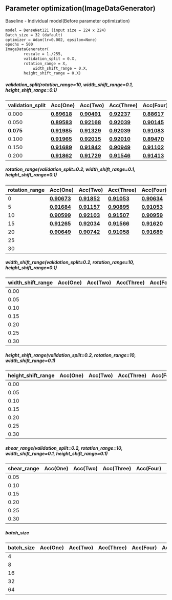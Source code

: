 ## Parameter optimization(ImageDataGenerator)

Baseline - Individual model(Before parameter optimization)

```markdown
model = DenseNet121 (input size = 224 x 224)
Batch_size = 32 (dafault)
optimizer = Adam(lr=0.002, epsilon=None)
epochs = 500
ImageDataGenerator(
		rescale = 1./255, 
		validation_split = 0.X,
  		rotation_range = X,
    		width_shift_range = 0.X,
		height_shift_range = 0.X)
```

##### validation_split(rotation_range=10, width_shift_range=0.1, height_shift_range=0.1)

| validation_split | Acc(One)                                                     | Acc(Two)                                                     | Acc(Three)                                                   | Acc(Four)                                                    | Acc(Five)                                                    | Average      |
| ---------------- | ------------------------------------------------------------ | ------------------------------------------------------------ | ------------------------------------------------------------ | ------------------------------------------------------------ | ------------------------------------------------------------ | ------------ |
| 0.000            | [**0.89618**](https://github.com/d9249/DACON/blob/main/%EC%BB%B4%ED%93%A8%ED%84%B0%20%EB%B9%84%EC%A0%84%20%ED%95%99%EC%8A%B5%20%EA%B2%BD%EC%A7%84%20%EB%8C%80%ED%9A%8C/Parameter%20optimization(ImageDataGenerator)/Validation_split/Validation_split_0.000_1_DenseNet121(public-0.92647%2C%20private-0.89618).ipynb) | [**0.90491**](https://github.com/d9249/DACON/blob/main/%EC%BB%B4%ED%93%A8%ED%84%B0%20%EB%B9%84%EC%A0%84%20%ED%95%99%EC%8A%B5%20%EA%B2%BD%EC%A7%84%20%EB%8C%80%ED%9A%8C/Parameter%20optimization(ImageDataGenerator)/Validation_split/Validation_split_0.000_2_DenseNet121(public-0.92647%2C%20private-0.90491).ipynb) | [**0.92237**](https://github.com/d9249/DACON/blob/main/%EC%BB%B4%ED%93%A8%ED%84%B0%20%EB%B9%84%EC%A0%84%20%ED%95%99%EC%8A%B5%20%EA%B2%BD%EC%A7%84%20%EB%8C%80%ED%9A%8C/Parameter%20optimization(ImageDataGenerator)/Validation_split/Validation_split_0.000_3_DenseNet121(public-0.94117%2C%20private-0.92237).ipynb) | [**0.88617**](https://github.com/d9249/DACON/blob/main/%EC%BB%B4%ED%93%A8%ED%84%B0%20%EB%B9%84%EC%A0%84%20%ED%95%99%EC%8A%B5%20%EA%B2%BD%EC%A7%84%20%EB%8C%80%ED%9A%8C/Parameter%20optimization(ImageDataGenerator)/Validation_split/Validation_split_0.000_4_DenseNet121(public-0.91176%2C%20private-0.88617).ipynb) | [**0.91448**](https://github.com/d9249/DACON/blob/main/%EC%BB%B4%ED%93%A8%ED%84%B0%20%EB%B9%84%EC%A0%84%20%ED%95%99%EC%8A%B5%20%EA%B2%BD%EC%A7%84%20%EB%8C%80%ED%9A%8C/Parameter%20optimization(ImageDataGenerator)/Validation_split/Validation_split_0.000_5_DenseNet121(public-0.94117%2C%20private-0.91448).ipynb) | **0.904822** |
| 0.050            | [**0.89583**](https://github.com/d9249/DACON/blob/main/%EC%BB%B4%ED%93%A8%ED%84%B0%20%EB%B9%84%EC%A0%84%20%ED%95%99%EC%8A%B5%20%EA%B2%BD%EC%A7%84%20%EB%8C%80%ED%9A%8C/Parameter%20optimization(ImageDataGenerator)/Validation_split/Validation_split_0.050_1_DenseNet121(public-0.91176%2C%20private-0.89583).ipynb) | [**0.92168**](https://github.com/d9249/DACON/blob/main/%EC%BB%B4%ED%93%A8%ED%84%B0%20%EB%B9%84%EC%A0%84%20%ED%95%99%EC%8A%B5%20%EA%B2%BD%EC%A7%84%20%EB%8C%80%ED%9A%8C/Parameter%20optimization(ImageDataGenerator)/Validation_split/Validation_split_0.050_2_DenseNet121(public-0.93627%2C%20private-0.92168).ipynb) | [**0.92039**](https://github.com/d9249/DACON/blob/main/%EC%BB%B4%ED%93%A8%ED%84%B0%20%EB%B9%84%EC%A0%84%20%ED%95%99%EC%8A%B5%20%EA%B2%BD%EC%A7%84%20%EB%8C%80%ED%9A%8C/Parameter%20optimization(ImageDataGenerator)/Validation_split/Validation_split_0.050_3_DenseNet121(public-0.93627%2C%20private-0.92039).ipynb) | [**0.90145**](https://github.com/d9249/DACON/blob/main/%EC%BB%B4%ED%93%A8%ED%84%B0%20%EB%B9%84%EC%A0%84%20%ED%95%99%EC%8A%B5%20%EA%B2%BD%EC%A7%84%20%EB%8C%80%ED%9A%8C/Parameter%20optimization(ImageDataGenerator)/Validation_split/Validation_split_0.050_4_DenseNet121(public-0.90686%2C%20private-0.90145).ipynb) | [**0.88434**](https://github.com/d9249/DACON/blob/main/%EC%BB%B4%ED%93%A8%ED%84%B0%20%EB%B9%84%EC%A0%84%20%ED%95%99%EC%8A%B5%20%EA%B2%BD%EC%A7%84%20%EB%8C%80%ED%9A%8C/Parameter%20optimization(ImageDataGenerator)/Validation_split/Validation_split_0.050_5_DenseNet121(public-0.91666%2C%20private-0.88434).ipynb) | **0.904738** |
| **0.075**        | [**0.91985**](https://github.com/d9249/DACON/blob/main/%EC%BB%B4%ED%93%A8%ED%84%B0%20%EB%B9%84%EC%A0%84%20%ED%95%99%EC%8A%B5%20%EA%B2%BD%EC%A7%84%20%EB%8C%80%ED%9A%8C/Parameter%20optimization(ImageDataGenerator)/Validation_split/Validation_split_0.075_1_DenseNet121(public-0.92647%2C%20private-0.91985).ipynb) | [**0.91329**](https://github.com/d9249/DACON/blob/main/%EC%BB%B4%ED%93%A8%ED%84%B0%20%EB%B9%84%EC%A0%84%20%ED%95%99%EC%8A%B5%20%EA%B2%BD%EC%A7%84%20%EB%8C%80%ED%9A%8C/Parameter%20optimization(ImageDataGenerator)/Validation_split/Validation_split_0.075_2_DenseNet121(public-0.92647%2C%20private-0.91329).ipynb) | [**0.92039**](https://github.com/d9249/DACON/blob/main/%EC%BB%B4%ED%93%A8%ED%84%B0%20%EB%B9%84%EC%A0%84%20%ED%95%99%EC%8A%B5%20%EA%B2%BD%EC%A7%84%20%EB%8C%80%ED%9A%8C/Parameter%20optimization(ImageDataGenerator)/Validation_split/Validation_split_0.075_3_DenseNet121(public-0.95098%2C%20private-0.92039).ipynb) | [**0.91083**](https://github.com/d9249/DACON/blob/main/%EC%BB%B4%ED%93%A8%ED%84%B0%20%EB%B9%84%EC%A0%84%20%ED%95%99%EC%8A%B5%20%EA%B2%BD%EC%A7%84%20%EB%8C%80%ED%9A%8C/Parameter%20optimization(ImageDataGenerator)/Validation_split/Validation_split_0.075_4_DenseNet121(public-0.91176%2C%20private-0.91083).ipynb) | [**0.92192**](https://github.com/d9249/DACON/blob/main/%EC%BB%B4%ED%93%A8%ED%84%B0%20%EB%B9%84%EC%A0%84%20%ED%95%99%EC%8A%B5%20%EA%B2%BD%EC%A7%84%20%EB%8C%80%ED%9A%8C/Parameter%20optimization(ImageDataGenerator)/Validation_split/Validation_split_0.075_5_DenseNet121(public-0.95098%2C%20private-0.92192).ipynb) | **0.917256** |
| 0.100            | [**0.91965**](https://github.com/d9249/DACON/blob/main/%EC%BB%B4%ED%93%A8%ED%84%B0%20%EB%B9%84%EC%A0%84%20%ED%95%99%EC%8A%B5%20%EA%B2%BD%EC%A7%84%20%EB%8C%80%ED%9A%8C/Parameter%20optimization(ImageDataGenerator)/Validation_split/Validation_split_0.100_1_DenseNet121(public-0.94117%2C%20private-0.91965).ipynb) | [**0.92015**](https://github.com/d9249/DACON/blob/main/%EC%BB%B4%ED%93%A8%ED%84%B0%20%EB%B9%84%EC%A0%84%20%ED%95%99%EC%8A%B5%20%EA%B2%BD%EC%A7%84%20%EB%8C%80%ED%9A%8C/Parameter%20optimization(ImageDataGenerator)/Validation_split/Validation_split_0.100_2_DenseNet121(public-0.91176%2C%20private-0.92015).ipynb) | [**0.92010**](https://github.com/d9249/DACON/blob/main/%EC%BB%B4%ED%93%A8%ED%84%B0%20%EB%B9%84%EC%A0%84%20%ED%95%99%EC%8A%B5%20%EA%B2%BD%EC%A7%84%20%EB%8C%80%ED%9A%8C/Parameter%20optimization(ImageDataGenerator)/Validation_split/Validation_split_0.100_3_DenseNet121(public-0.93137%2C%20private-0.92010).ipynb) | [**0.89470**](https://github.com/d9249/DACON/blob/main/%EC%BB%B4%ED%93%A8%ED%84%B0%20%EB%B9%84%EC%A0%84%20%ED%95%99%EC%8A%B5%20%EA%B2%BD%EC%A7%84%20%EB%8C%80%ED%9A%8C/Parameter%20optimization(ImageDataGenerator)/Validation_split/Validation_split_0.100_4_DenseNet121(public-0.94117%2C%20private-0.89470).ipynb) | [**0.91359**](https://github.com/d9249/DACON/blob/main/%EC%BB%B4%ED%93%A8%ED%84%B0%20%EB%B9%84%EC%A0%84%20%ED%95%99%EC%8A%B5%20%EA%B2%BD%EC%A7%84%20%EB%8C%80%ED%9A%8C/Parameter%20optimization(ImageDataGenerator)/Validation_split/Validation_split_0.100_5_DenseNet121(public-0.90686%2C%20private-0.91359).ipynb) | **0.913638** |
| 0.150            | [**0.91689**](https://github.com/d9249/DACON/blob/main/%EC%BB%B4%ED%93%A8%ED%84%B0%20%EB%B9%84%EC%A0%84%20%ED%95%99%EC%8A%B5%20%EA%B2%BD%EC%A7%84%20%EB%8C%80%ED%9A%8C/Parameter%20optimization(ImageDataGenerator)/Validation_split/Validation_split_0.150_1_DenseNet121(public-0.93627%2C%20private-0.91689).ipynb) | [**0.91842**](https://github.com/d9249/DACON/blob/main/%EC%BB%B4%ED%93%A8%ED%84%B0%20%EB%B9%84%EC%A0%84%20%ED%95%99%EC%8A%B5%20%EA%B2%BD%EC%A7%84%20%EB%8C%80%ED%9A%8C/Parameter%20optimization(ImageDataGenerator)/Validation_split/Validation_split_0.150_2_DenseNet121(public-0.92647%2C%20private-0.91842).ipynb) | [**0.90949**](https://github.com/d9249/DACON/blob/main/%EC%BB%B4%ED%93%A8%ED%84%B0%20%EB%B9%84%EC%A0%84%20%ED%95%99%EC%8A%B5%20%EA%B2%BD%EC%A7%84%20%EB%8C%80%ED%9A%8C/Parameter%20optimization(ImageDataGenerator)/Validation_split/Validation_split_0.150_3_DenseNet121(public-0.93137%2C%20private-0.90949).ipynb) | [**0.91102**](https://github.com/d9249/DACON/blob/main/%EC%BB%B4%ED%93%A8%ED%84%B0%20%EB%B9%84%EC%A0%84%20%ED%95%99%EC%8A%B5%20%EA%B2%BD%EC%A7%84%20%EB%8C%80%ED%9A%8C/Parameter%20optimization(ImageDataGenerator)/Validation_split/Validation_split_0.150_4_DenseNet121(public-0.91176%2C%20private-0.91102).ipynb) | [**0.92010**](https://github.com/d9249/DACON/blob/main/%EC%BB%B4%ED%93%A8%ED%84%B0%20%EB%B9%84%EC%A0%84%20%ED%95%99%EC%8A%B5%20%EA%B2%BD%EC%A7%84%20%EB%8C%80%ED%9A%8C/Parameter%20optimization(ImageDataGenerator)/Validation_split/Validation_split_0.150_5_DenseNet121(public-0.92647%2C%20private-0.92010).ipynb) | **0.915184** |
| 0.200            | [**0.91862**](https://github.com/d9249/DACON/blob/main/%EC%BB%B4%ED%93%A8%ED%84%B0%20%EB%B9%84%EC%A0%84%20%ED%95%99%EC%8A%B5%20%EA%B2%BD%EC%A7%84%20%EB%8C%80%ED%9A%8C/Parameter%20optimization(ImageDataGenerator)/Validation_split/Validation_split_0.200_1_DenseNet121(public-0.91666%2C%20private-0.91862).ipynb) | [**0.91729**](https://github.com/d9249/DACON/blob/main/%EC%BB%B4%ED%93%A8%ED%84%B0%20%EB%B9%84%EC%A0%84%20%ED%95%99%EC%8A%B5%20%EA%B2%BD%EC%A7%84%20%EB%8C%80%ED%9A%8C/Parameter%20optimization(ImageDataGenerator)/Validation_split/Validation_split_0.200_2_DenseNet121(public-0.92647%2C%20private-0.91729).ipynb) | [**0.91546**](https://github.com/d9249/DACON/blob/main/%EC%BB%B4%ED%93%A8%ED%84%B0%20%EB%B9%84%EC%A0%84%20%ED%95%99%EC%8A%B5%20%EA%B2%BD%EC%A7%84%20%EB%8C%80%ED%9A%8C/Parameter%20optimization(ImageDataGenerator)/Validation_split/Validation_split_0.200_3_DenseNet121(public-0.94117%2C%20private-0.91546).ipynb) | [**0.91413**](https://github.com/d9249/DACON/blob/main/%EC%BB%B4%ED%93%A8%ED%84%B0%20%EB%B9%84%EC%A0%84%20%ED%95%99%EC%8A%B5%20%EA%B2%BD%EC%A7%84%20%EB%8C%80%ED%9A%8C/Parameter%20optimization(ImageDataGenerator)/Validation_split/Validation_split_0.200_4_DenseNet121(public-0.91666%2C%20private-0.91413).ipynb) | [**0.91073**](https://github.com/d9249/DACON/blob/main/%EC%BB%B4%ED%93%A8%ED%84%B0%20%EB%B9%84%EC%A0%84%20%ED%95%99%EC%8A%B5%20%EA%B2%BD%EC%A7%84%20%EB%8C%80%ED%9A%8C/Parameter%20optimization(ImageDataGenerator)/Validation_split/Validation_split_0.200_5_DenseNet121(public-0.92156%2C%20private-0.91073).ipynb) | **0.915246** |

##### rotation_range(validation_split=0.2, width_shift_range=0.1, height_shift_range=0.1)

| rotation_range | Acc(One)                                                     | Acc(Two)                                                     | Acc(Three)                                                   | Acc(Four)                                                    | Acc(Five)                                                    | Average      |
| -------------- | ------------------------------------------------------------ | ------------------------------------------------------------ | ------------------------------------------------------------ | ------------------------------------------------------------ | ------------------------------------------------------------ | ------------ |
| 0              | [**0.90673**](https://github.com/d9249/DACON/blob/main/%EC%BB%B4%ED%93%A8%ED%84%B0%20%EB%B9%84%EC%A0%84%20%ED%95%99%EC%8A%B5%20%EA%B2%BD%EC%A7%84%20%EB%8C%80%ED%9A%8C/Parameter%20optimization(ImageDataGenerator)/Rotation_range/Rotation_range_00_1_DenseNet121(public-0.88725%2C%20private-0.90673).ipynb) | [**0.91852**](https://github.com/d9249/DACON/blob/main/%EC%BB%B4%ED%93%A8%ED%84%B0%20%EB%B9%84%EC%A0%84%20%ED%95%99%EC%8A%B5%20%EA%B2%BD%EC%A7%84%20%EB%8C%80%ED%9A%8C/Parameter%20optimization(ImageDataGenerator)/Rotation_range/Rotation_range_00_2_DenseNet121(public-0.95098%2C%20private-0.91852).ipynb) | [**0.91053**](https://github.com/d9249/DACON/blob/main/%EC%BB%B4%ED%93%A8%ED%84%B0%20%EB%B9%84%EC%A0%84%20%ED%95%99%EC%8A%B5%20%EA%B2%BD%EC%A7%84%20%EB%8C%80%ED%9A%8C/Parameter%20optimization(ImageDataGenerator)/Rotation_range/Rotation_range_00_3_DenseNet121(public-0.93627%2C%20private-0.91053).ipynb) | [**0.90634**](https://github.com/d9249/DACON/blob/main/%EC%BB%B4%ED%93%A8%ED%84%B0%20%EB%B9%84%EC%A0%84%20%ED%95%99%EC%8A%B5%20%EA%B2%BD%EC%A7%84%20%EB%8C%80%ED%9A%8C/Parameter%20optimization(ImageDataGenerator)/Rotation_range/Rotation_range_00_4_DenseNet121(public-0.91176%2C%20private-0.90634).ipynb) | [**0.91581**](https://github.com/d9249/DACON/blob/main/%EC%BB%B4%ED%93%A8%ED%84%B0%20%EB%B9%84%EC%A0%84%20%ED%95%99%EC%8A%B5%20%EA%B2%BD%EC%A7%84%20%EB%8C%80%ED%9A%8C/Parameter%20optimization(ImageDataGenerator)/Rotation_range/Rotation_range_00_5_DenseNet121(public-0.93137%2C%20private-0.91581).ipynb) | **0.911586** |
| 5              | [**0.91684**](https://github.com/d9249/DACON/blob/main/%EC%BB%B4%ED%93%A8%ED%84%B0%20%EB%B9%84%EC%A0%84%20%ED%95%99%EC%8A%B5%20%EA%B2%BD%EC%A7%84%20%EB%8C%80%ED%9A%8C/Parameter%20optimization(ImageDataGenerator)/Rotation_range/Rotation_range_05_1_DenseNet121(public-0.94117%2C%20private-0.91684).ipynb) | [**0.91157**](https://github.com/d9249/DACON/blob/main/%EC%BB%B4%ED%93%A8%ED%84%B0%20%EB%B9%84%EC%A0%84%20%ED%95%99%EC%8A%B5%20%EA%B2%BD%EC%A7%84%20%EB%8C%80%ED%9A%8C/Parameter%20optimization(ImageDataGenerator)/Rotation_range/Rotation_range_05_2_DenseNet121(public-0.93137%2C%20private-0.91157).ipynb) | [**0.90895**](https://github.com/d9249/DACON/blob/main/%EC%BB%B4%ED%93%A8%ED%84%B0%20%EB%B9%84%EC%A0%84%20%ED%95%99%EC%8A%B5%20%EA%B2%BD%EC%A7%84%20%EB%8C%80%ED%9A%8C/Parameter%20optimization(ImageDataGenerator)/Rotation_range/Rotation_range_05_3_DenseNet121(public-0.91176%2C%20private-0.90895).ipynb) | [**0.91053**](https://github.com/d9249/DACON/blob/main/%EC%BB%B4%ED%93%A8%ED%84%B0%20%EB%B9%84%EC%A0%84%20%ED%95%99%EC%8A%B5%20%EA%B2%BD%EC%A7%84%20%EB%8C%80%ED%9A%8C/Parameter%20optimization(ImageDataGenerator)/Rotation_range/Rotation_range_05_4_DenseNet121(public-0.94117%2C%20private-0.91053).ipynb) | [**0.90969**](https://github.com/d9249/DACON/blob/main/%EC%BB%B4%ED%93%A8%ED%84%B0%20%EB%B9%84%EC%A0%84%20%ED%95%99%EC%8A%B5%20%EA%B2%BD%EC%A7%84%20%EB%8C%80%ED%9A%8C/Parameter%20optimization(ImageDataGenerator)/Rotation_range/Rotation_range_05_5_DenseNet121(public-0.91666%2C%20private-0.90969).ipynb) | **0.911516** |
| 10             | [**0.90599**](https://github.com/d9249/DACON/blob/main/%EC%BB%B4%ED%93%A8%ED%84%B0%20%EB%B9%84%EC%A0%84%20%ED%95%99%EC%8A%B5%20%EA%B2%BD%EC%A7%84%20%EB%8C%80%ED%9A%8C/Parameter%20optimization(ImageDataGenerator)/Rotation_range/Rotation_range_10_1_DenseNet121(public-0.90686%2C%20private-0.90599).ipynb) | [**0.92103**](https://github.com/d9249/DACON/blob/main/%EC%BB%B4%ED%93%A8%ED%84%B0%20%EB%B9%84%EC%A0%84%20%ED%95%99%EC%8A%B5%20%EA%B2%BD%EC%A7%84%20%EB%8C%80%ED%9A%8C/Parameter%20optimization(ImageDataGenerator)/Rotation_range/Rotation_range_10_2_DenseNet121(public-0.95098%2C%20private-0.92103).ipynb) | [**0.91507**](https://github.com/d9249/DACON/blob/main/%EC%BB%B4%ED%93%A8%ED%84%B0%20%EB%B9%84%EC%A0%84%20%ED%95%99%EC%8A%B5%20%EA%B2%BD%EC%A7%84%20%EB%8C%80%ED%9A%8C/Parameter%20optimization(ImageDataGenerator)/Rotation_range/Rotation_range_10_3_DenseNet121(public-0.92647%2C%20private-0.91507).ipynb) | [**0.90959**](https://github.com/d9249/DACON/blob/main/%EC%BB%B4%ED%93%A8%ED%84%B0%20%EB%B9%84%EC%A0%84%20%ED%95%99%EC%8A%B5%20%EA%B2%BD%EC%A7%84%20%EB%8C%80%ED%9A%8C/Parameter%20optimization(ImageDataGenerator)/Rotation_range/Rotation_range_10_4_DenseNet121(public-0.90196%2C%20private-0.90959).ipynb) | [**0.91822**](https://github.com/d9249/DACON/blob/main/%EC%BB%B4%ED%93%A8%ED%84%B0%20%EB%B9%84%EC%A0%84%20%ED%95%99%EC%8A%B5%20%EA%B2%BD%EC%A7%84%20%EB%8C%80%ED%9A%8C/Parameter%20optimization(ImageDataGenerator)/Rotation_range/Rotation_range_10_5_DenseNet121(public-0.94607%2C%20private-0.91822).ipynb) | **0.91398**  |
| 15             | [**0.91265**](https://github.com/d9249/DACON/blob/main/%EC%BB%B4%ED%93%A8%ED%84%B0%20%EB%B9%84%EC%A0%84%20%ED%95%99%EC%8A%B5%20%EA%B2%BD%EC%A7%84%20%EB%8C%80%ED%9A%8C/Parameter%20optimization(ImageDataGenerator)/Rotation_range/Rotation_range_15_1_DenseNet121(public-0.92647%2C%20private-0.91265).ipynb) | [**0.92034**](https://github.com/d9249/DACON/blob/main/%EC%BB%B4%ED%93%A8%ED%84%B0%20%EB%B9%84%EC%A0%84%20%ED%95%99%EC%8A%B5%20%EA%B2%BD%EC%A7%84%20%EB%8C%80%ED%9A%8C/Parameter%20optimization(ImageDataGenerator)/Rotation_range/Rotation_range_15_2_DenseNet121(public-0.92156%2C%20private-0.92034).ipynb) | [**0.91566**](https://github.com/d9249/DACON/blob/main/%EC%BB%B4%ED%93%A8%ED%84%B0%20%EB%B9%84%EC%A0%84%20%ED%95%99%EC%8A%B5%20%EA%B2%BD%EC%A7%84%20%EB%8C%80%ED%9A%8C/Parameter%20optimization(ImageDataGenerator)/Rotation_range/Rotation_range_15_3_DenseNet121(public-0.95588%2C%20private-0.91566).ipynb) | [**0.91620**](https://github.com/d9249/DACON/blob/main/%EC%BB%B4%ED%93%A8%ED%84%B0%20%EB%B9%84%EC%A0%84%20%ED%95%99%EC%8A%B5%20%EA%B2%BD%EC%A7%84%20%EB%8C%80%ED%9A%8C/Parameter%20optimization(ImageDataGenerator)/Rotation_range/Rotation_range_15_4_DenseNet121(public-0.93137%2C%20private-0.91620).ipynb) | [**0.91319**](https://github.com/d9249/DACON/blob/main/%EC%BB%B4%ED%93%A8%ED%84%B0%20%EB%B9%84%EC%A0%84%20%ED%95%99%EC%8A%B5%20%EA%B2%BD%EC%A7%84%20%EB%8C%80%ED%9A%8C/Parameter%20optimization(ImageDataGenerator)/Rotation_range/Rotation_range_15_5_DenseNet121(public-0.92156%2C%20private-0.91319).ipynb) | **0.915608** |
| 20             | [**0.90649**](https://github.com/d9249/DACON/blob/main/%EC%BB%B4%ED%93%A8%ED%84%B0%20%EB%B9%84%EC%A0%84%20%ED%95%99%EC%8A%B5%20%EA%B2%BD%EC%A7%84%20%EB%8C%80%ED%9A%8C/Parameter%20optimization(ImageDataGenerator)/Rotation_range/Rotation_range_20_1_DenseNet121(public-0.91176%2C%20private-0.90649).ipynb) | [**0.90742**](https://github.com/d9249/DACON/blob/main/%EC%BB%B4%ED%93%A8%ED%84%B0%20%EB%B9%84%EC%A0%84%20%ED%95%99%EC%8A%B5%20%EA%B2%BD%EC%A7%84%20%EB%8C%80%ED%9A%8C/Parameter%20optimization(ImageDataGenerator)/Rotation_range/Rotation_range_20_2_DenseNet121(public-0.90686%2C%20private-0.90742).ipynb) | [**0.91058**](https://github.com/d9249/DACON/blob/main/%EC%BB%B4%ED%93%A8%ED%84%B0%20%EB%B9%84%EC%A0%84%20%ED%95%99%EC%8A%B5%20%EA%B2%BD%EC%A7%84%20%EB%8C%80%ED%9A%8C/Parameter%20optimization(ImageDataGenerator)/Rotation_range/Rotation_range_20_3_DenseNet121(public-0.90686%2C%20private-0.91058).ipynb) | [**0.91689**](https://github.com/d9249/DACON/blob/main/%EC%BB%B4%ED%93%A8%ED%84%B0%20%EB%B9%84%EC%A0%84%20%ED%95%99%EC%8A%B5%20%EA%B2%BD%EC%A7%84%20%EB%8C%80%ED%9A%8C/Parameter%20optimization(ImageDataGenerator)/Rotation_range/Rotation_range_20_4_DenseNet121(public-0.93137%2C%20private-0.91689).ipynb) |                                                              |              |
| 25             |                                                              |                                                              |                                                              |                                                              |                                                              |              |
| 30             |                                                              |                                                              |                                                              |                                                              |                                                              |              |

##### width_shift_range(validation_split=0.2, rotation_range=10, height_shift_range=0.1)

| width_shift_range | Acc(One) | Acc(Two) | Acc(Three) | Acc(Four) | Acc(Five) | Average |
| ----------------- | -------- | -------- | ---------- | --------- | --------- | ------- |
| 0.00              |          |          |            |           |           |         |
| 0.05              |          |          |            |           |           |         |
| 0.10              |          |          |            |           |           |         |
| 0.15              |          |          |            |           |           |         |
| 0.20              |          |          |            |           |           |         |
| 0.25              |          |          |            |           |           |         |
| 0.30              |          |          |            |           |           |         |

##### height_shift_range(validation_split=0.2, rotation_range=10, width_shift_range=0.1)

| height_shift_range | Acc(One) | Acc(Two) | Acc(Three) | Acc(Four) | Acc(Five) | Average |
| ------------------ | -------- | -------- | ---------- | --------- | --------- | ------- |
| 0.00               |          |          |            |           |           |         |
| 0.05               |          |          |            |           |           |         |
| 0.10               |          |          |            |           |           |         |
| 0.15               |          |          |            |           |           |         |
| 0.20               |          |          |            |           |           |         |
| 0.25               |          |          |            |           |           |         |
| 0.30               |          |          |            |           |           |         |

##### shear_range(validation_split=0.2, rotation_range=10, width_shift_range=0.1, height_shift_range=0.1)

| shear_range | Acc(One) | Acc(Two) | Acc(Three) | Acc(Four) | Acc(Five) | Average |
| ----------- | -------- | -------- | ---------- | --------- | --------- | ------- |
| 0.05        |          |          |            |           |           |         |
| 0.10        |          |          |            |           |           |         |
| 0.15        |          |          |            |           |           |         |
| 0.20        |          |          |            |           |           |         |
| 0.25        |          |          |            |           |           |         |
| 0.30        |          |          |            |           |           |         |

##### batch_size

| batch_size | Acc(One) | Acc(Two) | Acc(Three) | Acc(Four) | Acc(Five) | Average |
| ---------- | -------- | -------- | ---------- | --------- | --------- | ------- |
| 4           |          |          |            |           |           |         |
| 8           |          |          |            |           |           |         |
| 16         |          |          |            |           |           |         |
| 32         |          |          |            |           |           |         |
| 64         |         |          |            |           |           |         |
